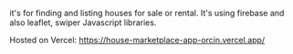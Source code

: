 it's for finding and listing houses for sale or rental. It's using firebase and also leaflet, swiper Javascript libraries.

Hosted on Vercel:
https://house-marketplace-app-orcin.vercel.app/

